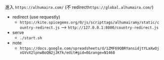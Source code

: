 進入 `https://alhumaira.com/` (不 redirect`https://global.alhumaira.com/`)

- redirect (use requestly)
  - `https://kite.spicegems.org/0/js/scripttags/alhumairamy/static/country-redirect.js` --> `http://127.0.0.1:8000/country-redirect.js`
- serve
  - `./start.sh`
- note
  - `https://docs.google.com/spreadsheets/d/1ZMF69QBRYansidjtYLaXwOjxGVvX2lpnwBoQN2jJKfk/edit#gid=0&range=N1460`
